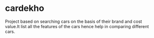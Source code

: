 # cardekho
Project based on searching cars on the basis of their brand and cost value.It list all the features of the cars hence help in comparing different cars.
